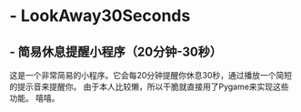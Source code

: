 # - LookAway30Seconds
## - 简易休息提醒小程序（20分钟-30秒）
这是一个非常简易的小程序。它会每20分钟提醒你休息30秒，通过播放一个简短的提示音来提醒你。
由于本人比较懒，所以干脆就直接用了Pygame来实现这些功能。
嘻嘻。
